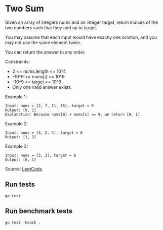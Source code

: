# Two Sum

Given an array of integers nums and an integer target, return indices of the two numbers such that they add up to
target.

You may assume that each input would have exactly one solution, and you may not use the same element twice.

You can return the answer in any order.

Constraints:

* 2 <= nums.length <= 10^4
* -10^9 <= nums[i] <= 10^9
* -10^9 <= target <= 10^9
* Only one valid answer exists.

Example 1:

```text
Input: nums = [2, 7, 11, 15], target = 9
Output: [0, 1]
Explanation: Because nums[0] + nums[1] == 9, we return [0, 1].
```

Example 2:

```text
Input: nums = [3, 2, 4], target = 6
Output: [1, 2]
```

Example 3:

```shell
Input: nums = [3, 3], target = 6
Output: [0, 1]
```

Source: [LeetCode](https://leetcode.com/problems/two-sum/).

## Run tests

```shell
go test
```

## Run benchmark tests

```shell
go test -bench .
```
